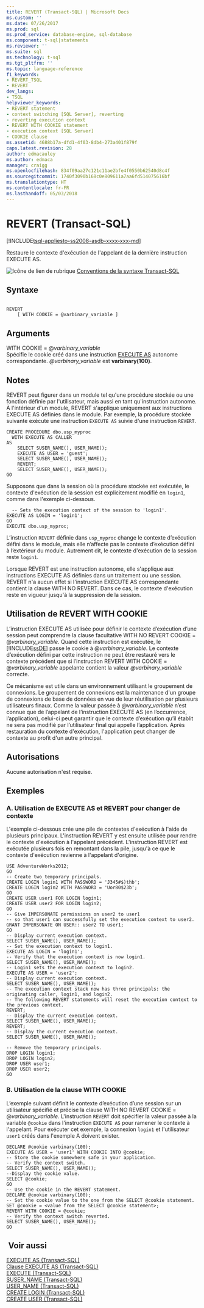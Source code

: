 ```yaml
---
title: REVERT (Transact-SQL) | Microsoft Docs
ms.custom: ''
ms.date: 07/26/2017
ms.prod: sql
ms.prod_service: database-engine, sql-database
ms.component: t-sql|statements
ms.reviewer: ''
ms.suite: sql
ms.technology: t-sql
ms.tgt_pltfrm: ''
ms.topic: language-reference
f1_keywords:
- REVERT_TSQL
- REVERT
dev_langs:
- TSQL
helpviewer_keywords:
- REVERT statement
- context switching [SQL Server], reverting
- reverting execution context
- REVERT WITH COOKIE statement
- execution context [SQL Server]
- COOKIE clause
ms.assetid: 4688b17a-dfd1-4f03-8db4-273a401f879f
caps.latest.revision: 28
author: edmacauley
ms.author: edmaca
manager: craigg
ms.openlocfilehash: 834f09aa27c121c11ae2bfe4f0550b62540d8c4f
ms.sourcegitcommit: 1740f3090b168c0e809611a7aa6fd514075616bf
ms.translationtype: HT
ms.contentlocale: fr-FR
ms.lasthandoff: 05/03/2018
---
```

# <a name="revert-transact-sql"></a>REVERT (Transact-SQL)
[!INCLUDE[tsql-appliesto-ss2008-asdb-xxxx-xxx-md](../../includes/tsql-appliesto-ss2008-asdb-xxxx-xxx-md.md)]

  Restaure le contexte d'exécution de l'appelant de la dernière instruction EXECUTE AS.  
  
 ![Icône de lien de rubrique](../../database-engine/configure-windows/media/topic-link.gif "Icône lien de rubrique") [Conventions de la syntaxe Transact-SQL](../../t-sql/language-elements/transact-sql-syntax-conventions-transact-sql.md)  
  
## <a name="syntax"></a>Syntaxe  
  
```  
  
REVERT  
    [ WITH COOKIE = @varbinary_variable ]  
```  
  
## <a name="arguments"></a>Arguments  
 WITH COOKIE = @*varbinary_variable*  
 Spécifie le cookie créé dans une instruction [EXECUTE AS](../../t-sql/statements/execute-as-transact-sql.md) autonome correspondante. *@varbinary_variable* est **varbinary(100)**.  
  
## <a name="remarks"></a>Notes   
 REVERT peut figurer dans un module tel qu'une procédure stockée ou une fonction définie par l'utilisateur, mais aussi en tant qu'instruction autonome. À l'intérieur d'un module, REVERT s'applique uniquement aux instructions EXECUTE AS définies dans le module. Par exemple, la procédure stockée suivante exécute une instruction `EXECUTE AS` suivie d'une instruction `REVERT`.  
  
```  
CREATE PROCEDURE dbo.usp_myproc   
  WITH EXECUTE AS CALLER  
AS   
    SELECT SUSER_NAME(), USER_NAME();  
    EXECUTE AS USER = 'guest';  
    SELECT SUSER_NAME(), USER_NAME();  
    REVERT;  
    SELECT SUSER_NAME(), USER_NAME();  
GO  
```  
  
 Supposons que dans la session où la procédure stockée est exécutée, le contexte d'exécution de la session est explicitement modifié en `login1`, comme dans l'exemple ci-dessous.  
  
```  
  -- Sets the execution context of the session to 'login1'.  
EXECUTE AS LOGIN = 'login1';  
GO  
EXECUTE dbo.usp_myproc;   
```  
  
 L’instruction `REVERT` définie dans `usp_myproc` change le contexte d’exécution défini dans le module, mais elle n’affecte pas le contexte d’exécution défini à l’extérieur du module. Autrement dit, le contexte d'exécution de la session reste `login1`.  
  
 Lorsque REVERT est une instruction autonome, elle s'applique aux instructions EXECUTE AS définies dans un traitement ou une session. REVERT n'a aucun effet si l'instruction EXECUTE AS correspondante contient la clause WITH NO REVERT. Dans ce cas, le contexte d'exécution reste en vigueur jusqu'à la suppression de la session.  
  
## <a name="using-revert-with-cookie"></a>Utilisation de REVERT WITH COOKIE  
 L’instruction EXECUTE AS utilisée pour définir le contexte d’exécution d’une session peut comprendre la clause facultative WITH NO REVERT COOKIE = @*varbinary_variable*. Quand cette instruction est exécutée, le [!INCLUDE[ssDE](../../includes/ssde-md.md)] passe le cookie à @*varbinary_variable*. Le contexte d’exécution défini par cette instruction ne peut être restauré vers le contexte précédent que si l’instruction REVERT WITH COOKIE = @*varbinary_variable* appelante contient la valeur *@varbinary_variable* correcte.  
  
 Ce mécanisme est utile dans un environnement utilisant le groupement de connexions. Le groupement de connexions est la maintenance d'un groupe de connexions de base de données en vue de leur réutilisation par plusieurs utilisateurs finaux. Comme la valeur passée à *@varbinary_variable* n’est connue que de l’appelant de l’instruction EXECUTE AS (en l’occurrence, l’application), celui-ci peut garantir que le contexte d’exécution qu’il établit ne sera pas modifié par l’utilisateur final qui appelle l’application. Après restauration du contexte d'exécution, l'application peut changer de contexte au profit d'un autre principal.  
  
## <a name="permissions"></a>Autorisations  
 Aucune autorisation n'est requise.  
  
## <a name="examples"></a>Exemples  
  
### <a name="a-using-execute-as-and-revert-to-switch-context"></a>A. Utilisation de EXECUTE AS et REVERT pour changer de contexte  
 L'exemple ci-dessous crée une pile de contextes d'exécution à l'aide de plusieurs principaux. L'instruction REVERT y est ensuite utilisée pour rendre le contexte d'exécution à l'appelant précédent. L'instruction REVERT est exécutée plusieurs fois en remontant dans la pile, jusqu'à ce que le contexte d'exécution revienne à l'appelant d'origine.  
  
```  
USE AdventureWorks2012;  
GO  
-- Create two temporary principals.  
CREATE LOGIN login1 WITH PASSWORD = 'J345#$)thb';  
CREATE LOGIN login2 WITH PASSWORD = 'Uor80$23b';  
GO  
CREATE USER user1 FOR LOGIN login1;  
CREATE USER user2 FOR LOGIN login2;  
GO  
-- Give IMPERSONATE permissions on user2 to user1  
-- so that user1 can successfully set the execution context to user2.  
GRANT IMPERSONATE ON USER:: user2 TO user1;  
GO  
-- Display current execution context.  
SELECT SUSER_NAME(), USER_NAME();  
-- Set the execution context to login1.   
EXECUTE AS LOGIN = 'login1';  
-- Verify that the execution context is now login1.  
SELECT SUSER_NAME(), USER_NAME();  
-- Login1 sets the execution context to login2.  
EXECUTE AS USER = 'user2';  
-- Display current execution context.  
SELECT SUSER_NAME(), USER_NAME();  
-- The execution context stack now has three principals: the originating caller, login1, and login2.  
-- The following REVERT statements will reset the execution context to the previous context.  
REVERT;  
-- Display the current execution context.  
SELECT SUSER_NAME(), USER_NAME();  
REVERT;  
-- Display the current execution context.  
SELECT SUSER_NAME(), USER_NAME();  
  
-- Remove the temporary principals.  
DROP LOGIN login1;  
DROP LOGIN login2;  
DROP USER user1;  
DROP USER user2;  
GO  
```  
  
### <a name="b-using-the-with-cookie-clause"></a>B. Utilisation de la clause WITH COOKIE  
 L’exemple suivant définit le contexte d’exécution d’une session sur un utilisateur spécifié et précise la clause WITH NO REVERT COOKIE = @*varbinary_variable*. L'instruction `REVERT` doit spécifier la valeur passée à la variable `@cookie` dans l'instruction `EXECUTE AS` pour ramener le contexte à l'appelant. Pour exécuter cet exemple, la connexion `login1` et l'utilisateur `user1` créés dans l'exemple A doivent exister.  
  
```  
DECLARE @cookie varbinary(100);  
EXECUTE AS USER = 'user1' WITH COOKIE INTO @cookie;  
-- Store the cookie somewhere safe in your application.  
-- Verify the context switch.  
SELECT SUSER_NAME(), USER_NAME();  
--Display the cookie value.  
SELECT @cookie;  
GO  
-- Use the cookie in the REVERT statement.  
DECLARE @cookie varbinary(100);  
-- Set the cookie value to the one from the SELECT @cookie statement.  
SET @cookie = <value from the SELECT @cookie statement>;  
REVERT WITH COOKIE = @cookie;  
-- Verify the context switch reverted.  
SELECT SUSER_NAME(), USER_NAME();  
GO  
```  
  
## <a name="see-also"></a> Voir aussi  
 [EXECUTE AS &#40;Transact-SQL&#41;](../../t-sql/statements/execute-as-transact-sql.md)   
 [Clause EXECUTE AS &#40;Transact-SQL&#41;](../../t-sql/statements/execute-as-clause-transact-sql.md)   
 [EXECUTE &#40;Transact-SQL&#41;](../../t-sql/language-elements/execute-transact-sql.md)   
 [SUSER_NAME &#40;Transact-SQL&#41;](../../t-sql/functions/suser-name-transact-sql.md)   
 [USER_NAME &#40;Transact-SQL&#41;](../../t-sql/functions/user-name-transact-sql.md)   
 [CREATE LOGIN &#40;Transact-SQL&#41;](../../t-sql/statements/create-login-transact-sql.md)   
 [CREATE USER &#40;Transact-SQL&#41;](../../t-sql/statements/create-user-transact-sql.md)  
  
  
